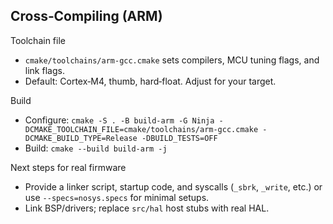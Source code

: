 ## Cross‑Compiling (ARM)

Toolchain file
- `cmake/toolchains/arm-gcc.cmake` sets compilers, MCU tuning flags, and link flags.
- Default: Cortex‑M4, thumb, hard‑float. Adjust for your target.

Build
- Configure: `cmake -S . -B build-arm -G Ninja -DCMAKE_TOOLCHAIN_FILE=cmake/toolchains/arm-gcc.cmake -DCMAKE_BUILD_TYPE=Release -DBUILD_TESTS=OFF`
- Build: `cmake --build build-arm -j`

Next steps for real firmware
- Provide a linker script, startup code, and syscalls (`_sbrk`, `_write`, etc.) or use `--specs=nosys.specs` for minimal setups.
- Link BSP/drivers; replace `src/hal` host stubs with real HAL.

